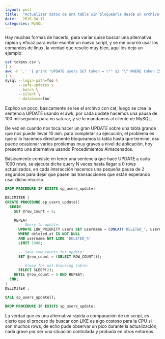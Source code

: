 ```yaml
---
layout: post
title:  "Actualizar datos de una tabla sin bloquearla desde un archivo"
date:   2016-04-11
categories: MySQL
---
```


Hay muchas formas de hacerlo, para variar quise buscar una alternativa rápida y eficaz para evitar escribir un nuevo script, y se me ocurrió usar los comandos de linux, la verdad que resulto muy bien, aquí les dejo un ejemplo:

```bash
cat tokens.csv \
| \
awk -F ',' '{ print "UPDATE users SET token = \"" $2 "\" WHERE token IS NULL AND email = \"" $1 "\";"; system("sleep 0.1");}' \
| \
mysql --login-path=foo \
      --safe-updates \
      --batch \
      --silent \
      --database=foo`
```

Explico un poco, básicamente se lee el archivo con cat, luego se crea la sentencia UPDATE usando el awk, por cada update hacemos una pausa de 100 milisegundo para no saturar, y se lo mandamos al cliente de MySQL.

De vez en cuando nos toca hacer un gran UPDATE sobre una tabla grande que nos puede llevar 10 min. para completar su ejecución, el problema es que si lo hacemos directamente bloqueamos la tabla hasta que termine, eso puede ocasionar varios problemas muy graves a nivel de aplicación, hoy presento una alternativa usando Procedimientos Almacenados.

Básicamente consiste en tener una sentencia que hace UPDATE a cada 1000 rows, se ejecuta dicha query N veces hasta llegar a 0 rows actualizados, en cada interacción hacemos una pequeña pausa de 2 segundos para dejar que pasen las transacciones que están esperando usar dicho recurso.

```SQL
DROP PROCEDURE IF EXISTS sp_users_update;

DELIMITER |
CREATE PROCEDURE sp_users_update()
  BEGIN
    SET @row_count = 0;

    REPEAT
      -- Query to update:
      UPDATE LOW_PRIORITY users SET username = CONCAT('DELETED_', username)
      WHERE deleted_at IS NOT NULL
      AND username NOT LIKE 'DELETED_%'
      LIMIT 1000;

      -- Save row counts for update:
      SET @row_count = (SELECT ROW_COUNT());

      -- Sleep for not blocking table:
      SELECT SLEEP(2);
    UNTIL @row_count = 0 END REPEAT;
  END;
|
DELIMITER ;

CALL sp_users_update();

DROP PROCEDURE IF EXISTS sp_users_update;
```

La verdad que es una alternativa rápida a comparación de un script, es cierto que el proceso de buscar con LIKE es algo costoso para la CPU si son muchos rows, de echo pude observar un pico durante la actualización, nada grave por ser una situación controlada y probada en otros entornos.
